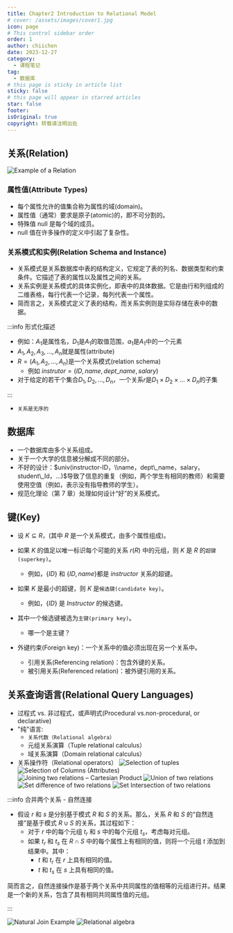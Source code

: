 ```yaml
---
title: Chapter2 Introduction to Relational Model
# cover: /assets/images/cover1.jpg
icon: page
# This control sidebar order
order: 1
author: chiichen
date: 2023-12-27
category:
  - 课程笔记
tag:
  - 数据库
# this page is sticky in article list
sticky: false
# this page will appear in starred articles
star: false
footer:
isOriginal: true
copyright: 转载请注明出处
---
```


## 关系(Relation)

![Example of a Relation](<images/Chapter2 Introduction to Relational Model/image.png>)

### 属性值(Attribute Types)

- 每个属性允许的值集合称为属性的域(domain)。
- 属性值（通常）要求是原子(atomic)的，即不可分割的。
- 特殊值 null 是每个域的成员。
- null 值在许多操作的定义中引起了复杂性。

### 关系模式和实例(Relation Schema and Instance)

- 关系模式是关系数据库中表的结构定义，它规定了表的列名、数据类型和约束条件。它描述了表的属性以及属性之间的关系。
- 关系实例是关系模式的具体实例化，即表中的具体数据。它是由行和列组成的二维表格，每行代表一个记录，每列代表一个属性。
- 简而言之，关系模式定义了表的结构，而关系实例则是实际存储在表中的数据。

:::info 形式化描述

- 例如：$A_1$是属性名，$D_1$是$A_1$的取值范围，$a_1$是$A_1$中的一个元素
- $A_1,A_2,A_3,...,A_n$就是属性(attribute)
- $R=(A_1,A_2,...,A_n)$是一个关系模式(relation schema)
  - 例如 $instrutor=(ID,name,dept\_name,salary)$
- 对于给定的若干个集合$D_1,D_2,...,D_n$，一个关系$r$是$D_1\times D_2 \times ...\times D_n$的子集

:::

- `关系是无序的`

## 数据库

- 一个数据库由多个关系组成。
- 关于一个大学的信息被分解成不同的部分。
- 不好的设计：$univ(instructor-ID，\\name，dept\_name，salary，student\_Id，...)$导致了信息的重复（例如，两个学生有相同的教师）和需要使用空值（例如，表示没有指导教师的学生）。
- 规范化理论（第 7 章）处理如何设计“好”的关系模式。

## 键(Key)

- 设 $K \subseteq R$，(其中 $R$ 是一个关系模式，由多个属性组成)。

- 如果 $K$ 的值足以唯一标识每个可能的关系 $r(R)$ 中的元组，则 $K$ 是 $R$ 的`超键(superkey)`。

  - 例如，$\{ID\}$ 和 $\{ID, name\}$都是 $instructor$ 关系的超键。

- 如果 $K$ 是最小的超键，则 $K$ 是`候选键(candidate key)`。

  - 例如，$\{ID\}$ 是 $Instructor$ 的候选键。

- 其中一个候选键被选为`主键(primary key)`。

  - 哪一个是主键？

- 外键约束(Foreign key)：一个关系中的值必须出现在另一个关系中。
  - 引用关系(Referencing relation)：包含外键的关系。
  - 被引用关系(Referenced relation)：被外键引用的关系。

## 关系查询语言(Relational Query Languages)

- 过程式 vs. 非过程式，或声明式(Procedural vs.non-procedural, or declarative)
- "纯"语言:
  - `关系代数（Relational algebra）`
  - 元组关系演算（Tuple relational calculus）
  - 域关系演算（Domain relational calculus）
- 关系操作符（Relational operators）
  ![Selection of tuples](<images/Chapter2 Introduction to Relational Model/image-1.png>)
  ![ Selection of Columns (Attributes)](<images/Chapter2 Introduction to Relational Model/image-2.png>)
  ![Joining two relations – Cartesian Product](<images/Chapter2 Introduction to Relational Model/image-3.png>)
  ![ Union of two relations](<images/Chapter2 Introduction to Relational Model/image-4.png>)
  ![Set difference of two relations](<images/Chapter2 Introduction to Relational Model/image-5.png>)
  ![ Set Intersection of two relations](<images/Chapter2 Introduction to Relational Model/image-6.png>)

:::info 合并两个关系 - 自然连接

- 假设 $r$ 和 $s$ 是分别基于模式 $R$ 和 $S$ 的关系。那么，关系 $R$ 和 $S$ 的“自然连接”是基于模式 $R \cup S$ 的关系，其过程如下：
  - 对于 $r$ 中的每个元组 $t_r$ 和 $s$ 中的每个元组 $t_s$，考虑每对元组。
  - 如果 $t_r$ 和 $t_s$ 在 $R \cap S$ 中的每个属性上有相同的值，则将一个元组 $t$ 添加到结果中。其中：
    - $t$ 和 $t_r$ 在 $r$ 上具有相同的值。
    - $t$ 和 $t_s$ 在 $s$ 上具有相同的值。

简而言之，自然连接操作是基于两个关系中共同属性的值相等的元组进行并。结果是一个新的关系，包含了具有相同共同属性值的元组。

:::

![Natural Join Example](<images/Chapter2 Introduction to Relational Model/image-7.png>)
![Relational algebra](<images/Chapter2 Introduction to Relational Model/image-8.png>)
